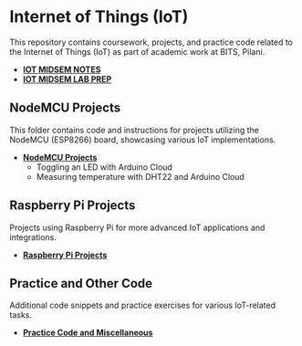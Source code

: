 # Internet of Things (IoT)

This repository contains coursework, projects, and practice code related to the Internet of Things (IoT) as part of academic work at BITS, Pilani.
- [**IOT MIDSEM NOTES**](https://docs.google.com/document/d/1RVzj1frhIY4QntJ_ok5rZr6QToq0IAFC_53QJiQqQ_0/edit?usp=sharing)
- [**IOT MIDSEM LAB PREP**](https://docs.google.com/document/d/1HCItJ4duF9iYRxVg3YonzxmjmHrtKkO7Yj_sFy3CNTI/edit?usp=sharing)

## NodeMCU Projects
This folder contains code and instructions for projects utilizing the NodeMCU (ESP8266) board, showcasing various IoT implementations.

- [**NodeMCU Projects**](https://github.com/naganandana-n/Internet-of-Things/tree/main/NODEMCU)
  - Toggling an LED with Arduino Cloud
  - Measuring temperature with DHT22 and Arduino Cloud

## Raspberry Pi Projects
Projects using Raspberry Pi for more advanced IoT applications and integrations.

- [**Raspberry Pi Projects**](https://github.com/naganandana-n/Internet-of-Things/tree/main/RASPBERRY%20PI)

## Practice and Other Code
Additional code snippets and practice exercises for various IoT-related tasks.

- [**Practice Code and Miscellaneous**](https://github.com/naganandana-n/Internet-of-Things/tree/main/PRACTICE%2C%20OTHER)
